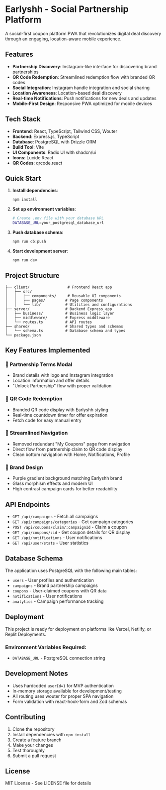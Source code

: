 # Earlyshh - Social Partnership Platform

A social-first coupon platform PWA that revolutionizes digital deal discovery through an engaging, location-aware mobile experience.

## Features

- **Partnership Discovery**: Instagram-like interface for discovering brand partnerships
- **QR Code Redemption**: Streamlined redemption flow with branded QR codes
- **Social Integration**: Instagram handle integration and social sharing
- **Location Awareness**: Location-based deal discovery
- **Real-time Notifications**: Push notifications for new deals and updates
- **Mobile-First Design**: Responsive PWA optimized for mobile devices

## Tech Stack

- **Frontend**: React, TypeScript, Tailwind CSS, Wouter
- **Backend**: Express.js, TypeScript
- **Database**: PostgreSQL with Drizzle ORM
- **Build Tool**: Vite
- **UI Components**: Radix UI with shadcn/ui
- **Icons**: Lucide React
- **QR Codes**: qrcode.react

## Quick Start

1. **Install dependencies**:
   ```bash
   npm install
   ```

2. **Set up environment variables**:
   ```bash
   # Create .env file with your database URL
   DATABASE_URL=your_postgresql_database_url
   ```

3. **Push database schema**:
   ```bash
   npm run db:push
   ```

4. **Start development server**:
   ```bash
   npm run dev
   ```

## Project Structure

```
├── client/                 # Frontend React app
│   ├── src/
│   │   ├── components/     # Reusable UI components
│   │   ├── pages/         # Page components
│   │   └── lib/           # Utilities and configurations
├── server/                # Backend Express app
│   ├── business/          # Business logic layer
│   ├── middleware/        # Express middleware
│   └── routes.ts          # API routes
├── shared/                # Shared types and schemas
│   └── schema.ts          # Database schema and types
└── package.json
```

## Key Features Implemented

### 🎯 Partnership Terms Modal
- Brand details with logo and Instagram integration
- Location information and offer details
- "Unlock Partnership" flow with proper validation

### 📱 QR Code Redemption
- Branded QR code display with Earlyshh styling
- Real-time countdown timer for offer expiration
- Fetch code for easy manual entry

### 🧭 Streamlined Navigation
- Removed redundant "My Coupons" page from navigation
- Direct flow from partnership claim to QR code display
- Clean bottom navigation with Home, Notifications, Profile

### 🎨 Brand Design
- Purple gradient background matching Earlyshh brand
- Glass morphism effects and modern UI
- High contrast campaign cards for better readability

## API Endpoints

- `GET /api/campaigns` - Fetch all campaigns
- `GET /api/campaigns/categories` - Get campaign categories
- `POST /api/coupons/claim/:campaignId` - Claim a coupon
- `GET /api/coupons/:id` - Get coupon details for QR display
- `GET /api/notifications` - User notifications
- `GET /api/user/stats` - User statistics

## Database Schema

The application uses PostgreSQL with the following main tables:
- `users` - User profiles and authentication
- `campaigns` - Brand partnership campaigns
- `coupons` - User-claimed coupons with QR data
- `notifications` - User notifications
- `analytics` - Campaign performance tracking

## Deployment

This project is ready for deployment on platforms like Vercel, Netlify, or Replit Deployments.

### Environment Variables Required:
- `DATABASE_URL` - PostgreSQL connection string

## Development Notes

- Uses hardcoded `userId=1` for MVP authentication
- In-memory storage available for development/testing
- All routing uses wouter for proper SPA navigation
- Form validation with react-hook-form and Zod schemas

## Contributing

1. Clone the repository
2. Install dependencies with `npm install`
3. Create a feature branch
4. Make your changes
5. Test thoroughly
6. Submit a pull request

## License

MIT License - See LICENSE file for details